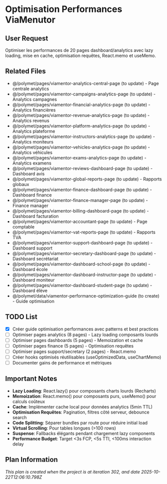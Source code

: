 # Optimisation Performances ViaMenutor

## User Request
Optimiser les performances de 20 pages dashboard/analytics avec lazy loading, mise en cache, optimisation requêtes, React.memo et useMemo.

## Related Files
- @/polymet/pages/viamentor-analytics-central-page (to update) - Page centrale analytics
- @/polymet/pages/viamentor-campaigns-analytics-page (to update) - Analytics campagnes
- @/polymet/pages/viamentor-financial-analytics-page (to update) - Analytics financières
- @/polymet/pages/viamentor-revenue-analytics-page (to update) - Analytics revenus
- @/polymet/pages/viamentor-platform-analytics-page (to update) - Analytics plateforme
- @/polymet/pages/viamentor-instructors-analytics-page (to update) - Analytics moniteurs
- @/polymet/pages/viamentor-vehicles-analytics-page (to update) - Analytics véhicules
- @/polymet/pages/viamentor-exams-analytics-page (to update) - Analytics examens
- @/polymet/pages/viamentor-reviews-dashboard-page (to update) - Dashboard avis
- @/polymet/pages/viamentor-global-reports-page (to update) - Rapports globaux
- @/polymet/pages/viamentor-finance-dashboard-page (to update) - Dashboard finance
- @/polymet/pages/viamentor-finance-manager-page (to update) - Finance manager
- @/polymet/pages/viamentor-billing-dashboard-page (to update) - Dashboard facturation
- @/polymet/pages/viamentor-accountant-page (to update) - Page comptable
- @/polymet/pages/viamentor-vat-reports-page (to update) - Rapports TVA
- @/polymet/pages/viamentor-support-dashboard-page (to update) - Dashboard support
- @/polymet/pages/viamentor-secretary-dashboard-page (to update) - Dashboard secrétariat
- @/polymet/pages/viamentor-dashboard-school-page (to update) - Dashboard école
- @/polymet/pages/viamentor-dashboard-instructor-page (to update) - Dashboard moniteur
- @/polymet/pages/viamentor-dashboard-student-page (to update) - Dashboard élève
- @/polymet/data/viamentor-performance-optimization-guide (to create) - Guide optimisation

## TODO List
- [x] Créer guide optimisation performances avec patterns et best practices
- [ ] Optimiser pages analytics (8 pages) - Lazy loading composants lourds
- [ ] Optimiser pages dashboards (5 pages) - Memoization et cache
- [ ] Optimiser pages finance (5 pages) - Optimisation requêtes
- [ ] Optimiser pages support/secretary (2 pages) - React.memo
- [ ] Créer hooks optimisés réutilisables (useOptimizedData, useChartMemo)
- [ ] Documenter gains de performance et métriques

## Important Notes
- **Lazy Loading**: React.lazy() pour composants charts lourds (Recharts)
- **Memoization**: React.memo() pour composants purs, useMemo() pour calculs coûteux
- **Cache**: Implémenter cache local pour données analytics (5min TTL)
- **Optimisation Requêtes**: Pagination, filtres côté serveur, debounce search
- **Code Splitting**: Séparer bundles par route pour réduire initial load
- **Virtual Scrolling**: Pour tables longues (>100 rows)
- **Suspense**: Fallbacks élégants pendant chargement lazy components
- **Performance Budget**: Target <3s FCP, <5s TTI, <100ms interaction delay
  
## Plan Information
*This plan is created when the project is at iteration 302, and date 2025-10-22T12:06:10.798Z*
